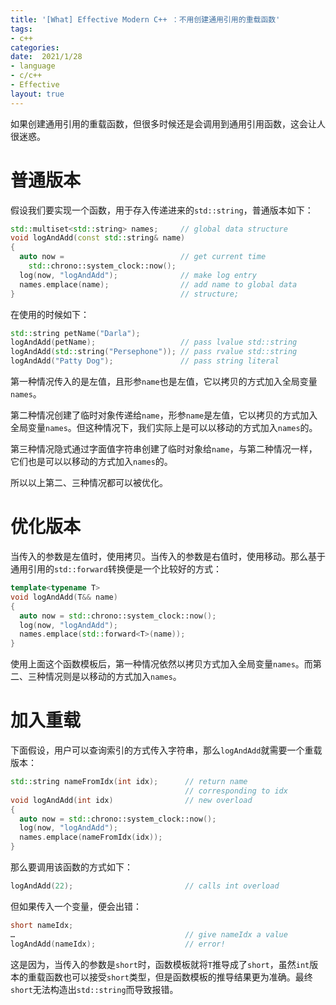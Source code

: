 ```yaml
---
title: '[What] Effective Modern C++ ：不用创建通用引用的重载函数'
tags: 
- c++
categories: 
date:  2021/1/28
- language
- c/c++
- Effective
layout: true
---
```

如果创建通用引用的重载函数，但很多时候还是会调用到通用引用函数，这会让人很迷惑。
<!--more-->

# 普通版本

假设我们要实现一个函数，用于存入传递进来的`std::string`，普通版本如下：

```cpp
std::multiset<std::string> names;     // global data structure
void logAndAdd(const std::string& name)
{
  auto now =                          // get current time
    std::chrono::system_clock::now();
  log(now, "logAndAdd");              // make log entry
  names.emplace(name);                // add name to global data
}                                     // structure; 
```

在使用的时候如下：

```cpp
std::string petName("Darla");
logAndAdd(petName);                   // pass lvalue std::string
logAndAdd(std::string("Persephone")); // pass rvalue std::string
logAndAdd("Patty Dog");               // pass string literal
```

第一种情况传入的是左值，且形参`name`也是左值，它以拷贝的方式加入全局变量`names`。

第二种情况创建了临时对象传递给`name`，形参`name`是左值，它以拷贝的方式加入全局变量`names`。但这种情况下，我们实际上是可以以移动的方式加入`names`的。

第三种情况隐式通过字面值字符串创建了临时对象给`name`，与第二种情况一样，它们也是可以以移动的方式加入`names`的。

所以以上第二、三种情况都可以被优化。

# 优化版本

当传入的参数是左值时，使用拷贝。当传入的参数是右值时，使用移动。那么基于通用引用的`std::forward`转换便是一个比较好的方式：

```cpp
template<typename T>
void logAndAdd(T&& name)
{
  auto now = std::chrono::system_clock::now();
  log(now, "logAndAdd");
  names.emplace(std::forward<T>(name));
}
```

使用上面这个函数模板后，第一种情况依然以拷贝方式加入全局变量`names`。而第二、三种情况则是以移动的方式加入`names`。

# 加入重载

下面假设，用户可以查询索引的方式传入字符串，那么`logAndAdd`就需要一个重载版本：

```cpp
std::string nameFromIdx(int idx);      // return name
                                       // corresponding to idx
void logAndAdd(int idx)                // new overload
{
  auto now = std::chrono::system_clock::now();
  log(now, "logAndAdd");
  names.emplace(nameFromIdx(idx));
}
```

那么要调用该函数的方式如下：

```cpp
logAndAdd(22);                         // calls int overload
```

但如果传入一个变量，便会出错：

```cpp
short nameIdx;
…                                      // give nameIdx a value
logAndAdd(nameIdx);                    // error!
```

这是因为，当传入的参数是`short`时，函数模板就将`T`推导成了`short`，虽然`int`版本的重载函数也可以接受`short`类型，但是函数模板的推导结果更为准确。最终`short`无法构造出`std::string`而导致报错。